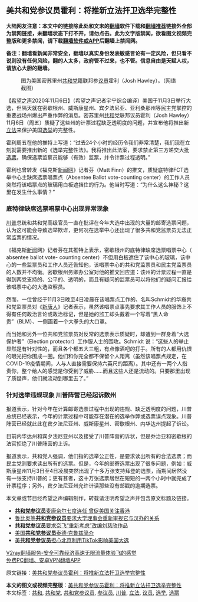  <h2>美共和党参议员霍利：将推新立法扞卫选举完整性</h2> <p class="notice"><b>大陆网友注意：本文中的链接除此处和文末的<a href="https://github.com/bannedbook/fanqiang" >翻墙</a>软件下载和<a href="https://github.com/killgcd/justmysocks/blob/master/README.md">翻墙推荐</a>链接外全部为禁网链接，未翻墙状态下打不开，请勿点击。此为文字版禁闻，欲看图文视频完整版和更多禁闻，请下载<a href="https://github.com/bannedbook/fanqiang">翻墙软件或APP</a>后翻墙上禁闻网。</p><p>备注：翻墙看新闻非常安全，翻墙以真实身份发表敏感言论有一定风险，但只看不说则没有任何风险，翻的人太多，政府管不过来，也不管。信息自由是天赋人权，请放心大胆的翻墙。</b></p>  <div class="entry"> <figure><figcaption>图为美国密苏里州<a href="https://www.bannedbook.org/bnews/tag/%e5%85%b1%e5%92%8c%e5%85%9a/" class="st_tag internal_tag" rel="tag" title="标签 共和党 下的日志">共和党</a>籍联邦参<a href="https://www.bannedbook.org/bnews/tag/%e8%ae%ae%e5%91%98/" class="st_tag internal_tag" rel="tag" title="标签 议员 下的日志">议员</a>霍利（Josh Hawley）。（网络截图）</figcaption></figure> <p>【<span class='wp_keywordlink_affiliate'><a href="https://www.soundofhope.org" title="希望之声" target="_blank">希望之声</a></span>2020年11月6日】（希望之声记者宇宁综合编译）美国于11月3日举行大选，但隔天就在密歇根州、威斯康星州、宾夕法尼亚、亚利桑那州等民主党掌控的重要战场州爆出严重作弊的消息。密苏里州<a href="https://www.bannedbook.org/bnews/tag/%E5%85%B1%E5%92%8C/" class="st_tag internal_tag" rel="tag" title="标签 共和 下的日志">共和</a>党联邦议员霍利（Josh Hawley）11月6日（周五）质疑了这些州的计票过程缺乏透明度的问题，并宣布他将推出新<a href="https://www.bannedbook.org/bnews/tag/%E7%AB%8B%E6%B3%95/" class="st_tag internal_tag" rel="tag" title="标签 立法 下的日志">立法</a>来保护美国<a href="https://www.bannedbook.org/bnews/tag/%e9%80%89%e4%b8%be/" class="st_tag internal_tag" rel="tag" title="标签 选举 下的日志">选举</a>的完整性。</p> <p>霍利周五在他的推特上写道：“过去24个小时的经历令我们非常清楚，我们现在立刻就需要推出新的《选举完整性法》。我将推出此法案，要求禁止第三方递交大批<a href="https://www.bannedbook.org/bnews/tag/%E9%80%89%E7%A5%A8/" class="st_tag internal_tag" rel="tag" title="标签 选票 下的日志">选票</a>，确保选票监察员能够（有效）监票，并令计票过程透明。”</p> <p></p>  <p>霍利也曾转发《福克斯<span class='wp_keywordlink_affiliate'><a href="https://www.bannedbook.org/" title="新闻网">新闻网</a></span>》记者芬（Matt Finn）的推文，质疑底特律FCT选举中心主缺席选票唱票点（Absentee Ballot vote-counting center）的工作人员突然将该唱票点的玻璃用白板遮挡住的行为。他当时写道：“为什么这么神秘？这里在发生什么事情？”</p> <p></p> <h3>底特律缺席选票唱票中心出现异常现象</h3> <p><a href="https://www.bannedbook.org/bnews/tag/%e5%b7%9d%e6%99%ae/" class="st_tag internal_tag" rel="tag" title="标签 川普 下的日志">川普</a>总统和共和党高级官员一直在批评在今年大选中出现的大量的邮寄选票问题，认为这可能会导致选举欺诈，更何况在选举中心还出现了很多共和党监票员无法正常监票的情况。</p>  <p>《福克斯<span class='wp_keywordlink_affiliate'><a href="https://www.bannedbook.org/" title="新闻">新闻</a></span>网》记者芬在其推特上表示，密歇根州的底特律缺席选票唱票中心（ absentee ballot vote- counting center）不但用白板遮住了该中心的玻璃，该中心的一些监票员和工作人员还告知他，该唱票中心的共和党监票员和民主党监票员的人数并不均衡。密歇根州务卿办公室对他的推文回应道：该州的计票过程一直是得到两党支持的、公平的、透明的，而且有疑问的监票员可以将他们的疑问汇报给该唱票中心的大选监察员。 </p> <p></p> <p>然而，一位曾经于11月3日晚至4日凌晨在该唱票点工作的、名叫Schmidt的华裔共和党监票员对《<span class='wp_keywordlink_affiliate'><a href="https://www.ntdtv.com/" title="新唐人">新唐人</a></span>》记者表示，虽然该唱票点事先要求其工作人员的服饰上不得有任何政治言论或政治标记，但是她的监工却头戴着一个写着“黑人命贵”（BLM）、一侧画着一个大拳头的大口罩。</p>  <p>而当她和另外一位共和党监票员对反常的选票表示质疑时，却遭到一群身着“大选保护者”（Election protector）工作服人士的围攻。Schmidt 说：“这些人的举止显然是有针对性的，而且各个都五大三粗，有点像酒吧的打手。所有的人都用仇恨的眼光把你围成一圈。他们和你完全都不保留个人距离（虽然该唱票点规定，在COVID-19疫情期间，人与人直接需要保持六英尺的距离）。其中还有一两个人指责你，整个给人的感觉是你受到了威胁……而且这些人还是流动的。只要那里出现了质疑声，他们就流动到哪里去了。”</p> <h3>针对选举违规现象 川普阵营已经起诉数州</h3> <p>报道表示，针对今年在计算邮寄选票过程中出现的违规、缺乏透明度的问题，川普总统已经表示，今年的计票过程中可能存在潜在的选举作弊或选票误点现象。川普阵营已经就此此在宾夕法尼亚州、威斯康星州、密歇根州、内华达州提起了诉讼。</p> <p>目前内华达州和宾夕法尼亚州以及接受了川普阵营的诉状，但是乔治亚和密歇根的法官拒绝了川普阵营的上诉。</p>  <p>报道表示，共和党人强调，他们指的选举公正性，是要求读出所有的合法选票；而民主党则要求读出所有的选票。但是，今年的邮寄选票出现了很多问题，例如：威斯康星州11月3日至4日凌晨突然出现了十多万张支持拜登的选票，而期间居然没有一张支持川普的；更有甚者，这十万张选票居然在短短的一两个小时中就完成了计票程序；另外，宾夕法尼亚州允许计读那些没有邮戳的逾期选票。</p> <p>本文章或节目经希望之声编辑制作，转载请注明希望之声并包含原文标题及链接。</p> <ul class='op-related-articles' title='相关阅读'> <li><a href='https://www.bannedbook.org/bnews/ssgc/20201104/1425634.html' target='_blank'><b>共和党参议员</b>麦康奈尔七度连任 曾促美国关注香港</a></li> <li><a href='https://www.bannedbook.org/bnews/headline/20201029/1422131.html' target='_blank'>鲁比奥等<b>共和党参议员</b>要求大学理事会重新审视它与汉办的关系</a></li> <li><a href='https://www.bannedbook.org/bnews/headline/20200925/1402784.html' target='_blank'><b>共和党参议员</b>要求奈飞“重新考虑”改编刘慈欣作品</a></li> <li><a href='https://www.bannedbook.org/bnews/renquan/20200812/1379162.html' target='_blank'>美国<b>共和党参议员</b>泰德·克鲁兹简介</a></li> <li><a href='https://www.bannedbook.org/bnews/headline/20200729/1369831.html' target='_blank'>美<b>共和党参议员</b>担心北京利用TikTok影响美国大选</a></li> </ul> <p class="texttj"> <a href="https://www.bannedbook.org/forum23/topic22702.html" target="_blank">V2ray翻墙服务-安全可靠经济高速无限流量体验飞的感觉</a><br/> <a href="https://github.com/bannedbook/fanqiang/wiki/%E7%A6%81%E9%97%BB%E7%BD%91%E5%AE%89%E5%8D%93%E7%BF%BB%E5%A2%99%E6%96%B0%E9%97%BBAPP" target="_blank">免费PC翻墙、安卓VPN翻墙APP</a></p><p>原文链接：<a class="src_link"  href="https://www.soundofhope.org/post/440122" target="_blank">美共和党参议员霍利：将推新立法扞卫选举完整性</a></p><a name='sharetosocial'></a>       <div><b>本文的图文或视频完整版</b>：<a href='https://www.bannedbook.org/bnews/comments/20201107/1427157.html'>美共和党参议员霍利：将推新立法扞卫选举完整性</a></div>  </div><!--END ENTRY--> <div class="postfooter"> <div>本文标签：<a href="https://www.bannedbook.org/bnews/tag/%E5%85%B1%E5%92%8C/" rel="tag">共和</a>, <a href="https://www.bannedbook.org/bnews/tag/%e5%85%b1%e5%92%8c%e5%85%9a/" rel="tag">共和党</a>, <a href="https://www.bannedbook.org/bnews/tag/%E5%85%B1%E5%92%8C%E5%85%9A%E5%8F%82%E8%AE%AE%E5%91%98/" rel="tag">共和党参议员</a>, <a href="https://www.bannedbook.org/bnews/tag/%e5%8f%82%e8%ae%ae%e5%91%98/" rel="tag">参议员</a>, <a href="https://www.bannedbook.org/bnews/tag/%e5%b7%9d%e6%99%ae/" rel="tag">川普</a>, <a href="https://www.bannedbook.org/bnews/tag/%E7%AB%8B%E6%B3%95/" rel="tag">立法</a>, <a href="https://www.bannedbook.org/bnews/tag/%e8%ae%ae%e5%91%98/" rel="tag">议员</a>, <a href="https://www.bannedbook.org/bnews/tag/%e9%80%89%e4%b8%be/" rel="tag">选举</a>, <a href="https://www.bannedbook.org/bnews/tag/%E9%80%89%E7%A5%A8/" rel="tag">选票</a></div>  </div><!--END POSTFOOTER--> 
